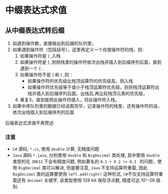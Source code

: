 # 中缀表达式求值


## 从中缀表达式转后缀

1. 如遇到操作数，直接输出到后缀的队列里。
2. 如果遇到操作符（包括括号），这里再定义一个存放操作符的栈，则:
    1. 如果操作符是 ( ,入栈
    2. 如果操作符是 ) ,则把栈里的操作符依次出栈并插入到后缀序列后面，直到遇到一个 ( .
    3. 如果操作符不是 ( 和 ) ,则：
        * 如果操作符的优先级比栈顶运算符的优先级高，则入栈
        * 如果操作符优先级等于或小于栈顶运算符优先级，则将栈顶运算符出栈并插入到后缀序列后面，出栈后,再比较栈顶元素的优先级，
    4. 重复3，直到能把此操作符插入，将此操作符入栈。
3. 如果中序队列里的数据已经读取完毕，记录操作符的栈里，还有操作符的话，依次出栈插入到后缀序列的后面

后缀表达式求值不再赘述

### 注意

- `C#` 源码, `*.cs`, 使用 `double` 计算, 无精度问题
- `Java` 源码 `*.java`, 分别使用 `double` 和 `BigDecimal` 类处理, 其中使用 `double` 类型的在 `JDK12` 下会有精度问题, 例如著名的 `0.1 + 0.2 != 0.3 ` 的问题，使用 `BigDecimal` 类可以解决, 但是要注意, `Java` 不支持运算符重载, 因此 `BigDecimal` 类的运算要使用 `left.add(right)` 这种形式, `C#`不仅支持运算符重载还有 `decimal` 关键字, 该类型使用 128 bit 保存浮点数, 精度可达 10^-28 级别.


